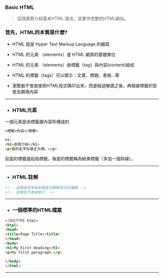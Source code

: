 ### Basic HTML

> 這個章節介紹基本HTML 語法，並實作完整的HTML網站。

### 首先，HTML的本質是什麼?

* HTML 就是 Hyper Text Markup Language 的縮寫

* HTML 的元素 （elements）是 HTML 網頁的基礎單位

* HTML 的元素 （elements）由標籤（tag）與內容\(content\)組成

* HTML 的標籤（tags）可以標示：文章、標題、表格...等

* 瀏覽器不會直接把HTML程式碼印出來，而是經過解讀之後，再根據標籤的型態去顯現內容

---

* ### HTML元素

一個元素是由標籤跟內容所構成的

```html
<標籤>內容</標籤>

ex:
<h1>自我介紹</h1>
<p>我的名字叫做王大明。</p>
```

前面的標籤是起始標籤，後面的標籤稱為結束標籤（多加一個斜線）。

---

* ### HTML 註解

```html
<!-- 註解是用來幫助讀者來瞭解程式的邏輯 -->
<!-- 註解並不會被執行 -->
```

---

* ### 一個標準的HTML檔案

```html
<!DOCTYPE html>
<html>
<head>
<title>Page Title</title>
</head>
<body>
<h1>My First Heading</h1>
<p>My first paragraph.</p>

</body>
</html>
```

---



